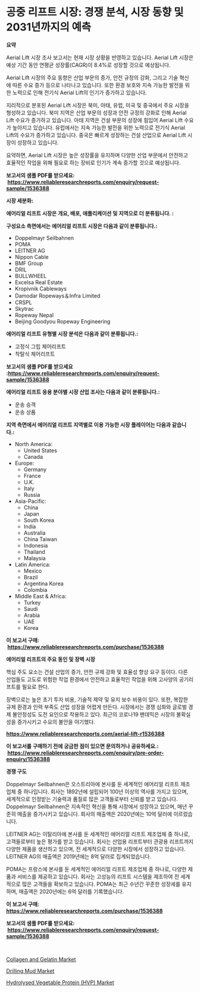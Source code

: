 <p><h1>공중 리프트 시장: 경쟁 분석, 시장 동향 및 2031년까지의 예측</h1></p><p><strong>요약</strong></p>
<p><p>Aerial Lift 시장 조사 보고서는 현재 시장 상황을 반영하고 있습니다. Aerial Lift 시장은 예상 기간 동안 연평균 성장률(CAGR)이 8.4%로 성장할 것으로 예상됩니다.</p><p>Aerial Lift 시장의 주요 동향은 산업 부문의 증가, 안전 규정의 강화, 그리고 기술 혁신에 따른 수요 증가 등으로 나타나고 있습니다. 또한 환경 보호와 지속 가능한 발전을 위한 노력으로 인해 전기식 Aerial Lift의 인기가 증가하고 있습니다.</p><p>지리적으로 분포된 Aerial Lift 시장은 북미, 아태, 유럽, 미국 및 중국에서 주요 시장을 형성하고 있습니다. 북미 지역은 산업 부문의 성장과 안전 규정의 강화로 인해 Aerial Lift 수요가 증가하고 있습니다. 아태 지역은 건설 부문의 성장에 힘입어 Aerial Lift 수요가 높아지고 있습니다. 유럽에서는 지속 가능한 발전을 위한 노력으로 전기식 Aerial Lift의 수요가 증가하고 있습니다. 중국은 빠르게 성장하는 건설 산업으로 Aerial Lift 시장이 성장하고 있습니다.</p><p>요약하면, Aerial Lift 시장은 높은 성장률을 유지하며 다양한 산업 부문에서 안전하고 효율적인 작업을 위해 필요로 하는 장비로 인기가 계속 증가할 것으로 예상됩니다.</p></p>
<p><strong>보고서의 샘플 PDF를 받으세요: &nbsp;<a href="https://www.reliableresearchreports.com/enquiry/request-sample/1536388">https://www.reliableresearchreports.com/enquiry/request-sample/1536388</a></strong></p>
<p><strong>시장 세분화:</strong></p>
<p><strong> 에어리얼 리프트 시장은 개요, 배포, 애플리케이션 및 지역으로 더 분류됩니다. :</strong></p>
<p><strong>구성요소 측면에서는 에어리얼 리프트 시장은 다음과 같이 분류됩니다.:</strong></p>
<p><ul><li>Doppelmayr Seilbahnen</li><li>POMA</li><li>LEITNER AG</li><li>Nippon Cable</li><li>BMF Group</li><li>DRIL</li><li>BULLWHEEL</li><li>Excelsa Real Estate</li><li>Kropivnik Cableways</li><li>Damodar Ropeways＆Infra Limited</li><li>CRSPL</li><li>Skytrac</li><li>Ropeway Nepal</li><li>Beijing Goodyou Ropeway Engineering</li></ul></p>
<p><strong> 에어리얼 리프트 유형별 시장 분석은 다음과 같이 분류됩니다.:</strong></p>
<p><ul><li>고정식 그립 체어리프트</li><li>착탈식 체어리프트</li></ul></p>
<p><strong>보고서의 샘플 PDF를 받으세요 :<a href="https://www.reliableresearchreports.com/enquiry/request-sample/1536388">https://www.reliableresearchreports.com/enquiry/request-sample/1536388</a></strong></p>
<p><strong> 에어리얼 리프트 응용 분야별 시장 산업 조사는 다음과 같이 분류됩니다.:</strong></p>
<p><ul><li>운송 승객</li><li>운송 상품</li></ul></p>
<p><strong>지역 측면에서 에어리얼 리프트 지역별로 이용 가능한 시장 플레이어는 다음과 같습니다.:</strong></p>
<p><ul>
    <li>
        North America:
        <ul>
            <li>United States</li>
            <li>Canada</li>
        </ul>
    </li>
    <li>
        Europe:
        <ul>
            <li>Germany</li>
            <li>France</li>
            <li>U.K.</li>
            <li>Italy</li>
            <li>Russia</li>
        </ul>
    </li>
    <li>
        Asia-Pacific:
        <ul>
            <li>China</li>
            <li>Japan</li>
            <li>South Korea</li>
            <li>India</li>
            <li>Australia</li>
            <li>China Taiwan</li>
            <li>Indonesia</li>
            <li>Thailand</li>
            <li>Malaysia</li>
        </ul>
    </li>
    <li>
        Latin America:
        <ul>
            <li>Mexico</li>
            <li>Brazil</li>
            <li>Argentina Korea</li>
            <li>Colombia</li>
        </ul>
    </li>
    <li>
        Middle East & Africa:
        <ul>
            <li>Turkey</li>
            <li>Saudi</li>
            <li>Arabia</li>
            <li>UAE</li>
            <li>Korea</li>
        </ul>
    </li>
    </ul></p>
<p><strong>이 보고서 구매: &nbsp;<a href="https://www.reliableresearchreports.com/purchase/1536388">https://www.reliableresearchreports.com/purchase/1536388</a></strong></p>
<p><strong>에어리얼 리프트의 주요 동인 및 장벽 시장</strong></p>
<p><p>핵심 주도 요소는 건설 산업의 증가, 안전 규제 강화 및 효율성 향상 요구 등이다. 다른 산업들도 고도로 위험한 작업 환경에서 안전하고 효율적인 작업을 위해 고사양의 공기리프트를 필요로 한다.</p><p>장벽으로는 높은 초기 투자 비용, 기술적 제약 및 유지 보수 비용이 있다. 또한, 복잡한 규제 환경과 인력 부족도 산업 성장을 어렵게 만든다. 시장에서는 경쟁 심화와 글로벌 경제 불안정성도 도전 요인으로 작용하고 있다. 최근의 코로나19 팬데믹은 시장의 불확실성을 증가시키고 수요의 불안을 야기했다.</p></p>
<p><strong><a href="https://www.reliableresearchreports.com/aerial-lift-r1536388">https://www.reliableresearchreports.com/aerial-lift-r1536388</a></strong></p>
<p><strong>이 보고서를 구매하기 전에 궁금한 점이 있으면 문의하거나 공유하세요.: &nbsp;<a href="https://www.reliableresearchreports.com/enquiry/pre-order-enquiry/1536388">https://www.reliableresearchreports.com/enquiry/pre-order-enquiry/1536388</a></strong></p>
<p><strong>경쟁 구도</strong></p>
<p><p>Doppelmayr Seilbahnen은 오스트리아에 본사를 둔 세계적인 에어리얼 리프트 제조업체 중 하나입니다. 회사는 1892년에 설립되어 100년 이상의 역사를 가지고 있으며, 세계적으로 인정받는 기술력과 품질로 많은 고객들로부터 신뢰를 받고 있습니다. Doppelmayr Seilbahnen은 지속적인 혁신을 통해 시장에서 성장하고 있으며, 매년 꾸준히 매출을 증가시키고 있습니다. 회사의 매출액은 2020년에는 10억 달러에 이르렀습니다.</p><p>LEITNER AG는 이탈리아에 본사를 둔 세계적인 에어리얼 리프트 제조업체 중 하나로, 고객들로부터 높은 평가를 받고 있습니다. 회사는 산업용 리프트부터 관광용 리프트까지 다양한 제품을 생산하고 있으며, 전 세계적으로 다양한 시장에서 성장하고 있습니다. LEITNER AG의 매출액은 2019년에는 8억 달러로 집계되었습니다.</p><p>POMA는 프랑스에 본사를 둔 세계적인 에어리얼 리프트 제조업체 중 하나로, 다양한 제품과 서비스를 제공하고 있습니다. 회사는 고성능의 리프트 시스템을 제조하여 전 세계적으로 많은 고객들을 확보하고 있습니다. POMA는 최근 수년간 꾸준한 성장세를 유지하며, 매출액은 2020년에는 6억 달러를 기록했습니다.</p></p>
<p><strong>이 보고서 구매: &nbsp; <a href="https://www.reliableresearchreports.com/purchase/1536388">https://www.reliableresearchreports.com/purchase/1536388</a></strong></p>
<p><strong>보고서의 샘플 PDF를 받으세요: &nbsp;<a href="https://www.reliableresearchreports.com/enquiry/request-sample/1536388">https://www.reliableresearchreports.com/enquiry/request-sample/1536388</a></strong><strong></strong></p>
<p>&nbsp;</p>
<p><p><a href="https://frill-swim-3cd.notion.site/Insights-into-Collagen-and-Gelatin-Market-Size-Analysing-Market-Share-Trends-and-Growth-from-2024-a9e6a5aed39842d2b4a92f5a71bbbacd">Collagen and Gelatin Market</a></p><p><a href="https://gentle-editor-9db.notion.site/Drilling-Mud-Market-Dynamics-2024-2031-Also-about-Its-Market-Trends-Projections-and-Opportunities-e3eca959646d4d3883f8f5383cf32efb">Drilling Mud Market</a></p><p><a href="https://github.com/singletonthaxterkelliehr2df/Market-Research-Report-List-1/blob/main/hydrolysed-vegetable-protein-hvp-market.md">Hydrolysed Vegetable Protein (HVP) Market</a></p></p>